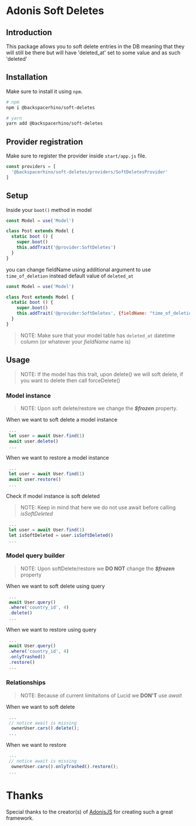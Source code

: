 # Adonis Soft Deletes

## Introduction
This package allows you to soft delete entries in the DB meaning that they will still be there but will have 'deleted_at' set to some value and as such 'deleted'


## Installation

Make sure to install it using `npm`.

```bash
# npm
npm i @backspacerhino/soft-deletes

# yarn
yarn add @backspacerhino/soft-deletes
```

## Provider registration

Make sure to register the provider inside `start/app.js` file.

```js
const providers = [
  '@backspacerhino/soft-deletes/providers/SoftDeletesProvider'
]
```

## Setup


Inside your `boot()` method in model

```js
const Model = use('Model')

class Post extends Model {
  static boot () {
    super.boot()
    this.addTrait('@provider:SoftDeletes')
  }
}
```

you can change fieldName using additional argument to use `time_of_deletion` instead default value of `deleted_at`

```js
const Model = use('Model')

class Post extends Model {
  static boot () {
    super.boot()
    this.addTrait('@provider:SoftDeletes', {fieldName: "time_of_deletion" })
  }
}
```

> NOTE: Make sure that your model table has `deleted_at` datetime column (or whatever your *fieldName* name is)  

## Usage


> NOTE: If the model has this trait, upon delete() we will soft delete, if you want to delete then call forceDelete()


### Model instance

> NOTE: Upon soft delete/restore we change the __*$frozen*__ property.

When we want to soft delete a model instance

```js
 ...
 let user = await User.find(1)
 await user.delete()
 ...
```

When we want to restore a model instance

```js
 ...
 let user = await User.find(1)
 await user.restore()
 ...
```

Check if model instance is soft deleted

> NOTE: Keep in mind that here we do not use await before calling *isSoftDeleted*

```js
 ...
 let user = await User.find(1)
 let isSoftDeleted = user.isSoftDeleted()
 ...
```


### Model query builder

> NOTE: Upon softDelete/restore we **DO NOT** change the __*$frozen*__ property

When we want to soft delete using query

```js
 ...
 await User.query()
 .where('country_id', 4)
 .delete()
 ...
```

When we want to restore using query

```js
 ...
 await User.query()
 .where('country_id', 4)
 .onlyTrashed()
 .restore()
 ...
```

### Relationships

> NOTE: Because of current limitaitons of Lucid we **DON'T** use *await*

When we want to soft delete

```js
 ...
 // notice await is missing
  ownerUser.cars().delete();
 ...
```
When we want to restore

```js
 ...
 // notice await is missing
  ownerUser.cars().onlyTrashed().restore();
 ...
```
# Thanks
Special thanks to the creator(s) of [AdonisJS][AdonisJS] for creating such a great framework.

[AdonisJS]: http://adonisjs.com/